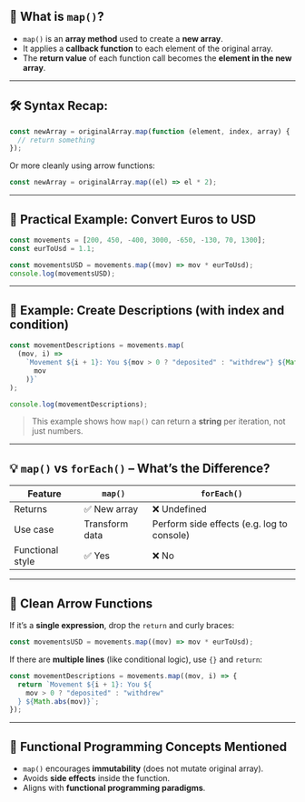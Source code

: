 ## 🧠 What is `map()`?

- `map()` is an **array method** used to create a **new array**.
- It applies a **callback function** to each element of the original array.
- The **return value** of each function call becomes the **element in the new array**.

---

## 🛠️ Syntax Recap:

```js
const newArray = originalArray.map(function (element, index, array) {
  // return something
});
```

Or more cleanly using arrow functions:

```js
const newArray = originalArray.map((el) => el * 2);
```

---

## 🧪 Practical Example: Convert Euros to USD

```js
const movements = [200, 450, -400, 3000, -650, -130, 70, 1300];
const eurToUsd = 1.1;

const movementsUSD = movements.map((mov) => mov * eurToUsd);
console.log(movementsUSD);
```

---

## 🧾 Example: Create Descriptions (with index and condition)

```js
const movementDescriptions = movements.map(
  (mov, i) =>
    `Movement ${i + 1}: You ${mov > 0 ? "deposited" : "withdrew"} ${Math.abs(
      mov
    )}`
);

console.log(movementDescriptions);
```

> This example shows how `map()` can return a **string** per iteration, not just numbers.

---

## 💡 `map()` vs `forEach()` – What’s the Difference?

| Feature          | `map()`        | `forEach()`                                |
| ---------------- | -------------- | ------------------------------------------ |
| Returns          | ✅ New array   | ❌ Undefined                               |
| Use case         | Transform data | Perform side effects (e.g. log to console) |
| Functional style | ✅ Yes         | ❌ No                                      |

---

## 🧼 Clean Arrow Functions

If it’s a **single expression**, drop the `return` and curly braces:

```js
const movementsUSD = movements.map((mov) => mov * eurToUsd);
```

If there are **multiple lines** (like conditional logic), use `{}` and `return`:

```js
const movementDescriptions = movements.map((mov, i) => {
  return `Movement ${i + 1}: You ${
    mov > 0 ? "deposited" : "withdrew"
  } ${Math.abs(mov)}`;
});
```

---

## 🧙 Functional Programming Concepts Mentioned

- `map()` encourages **immutability** (does not mutate original array).
- Avoids **side effects** inside the function.
- Aligns with **functional programming paradigms**.
